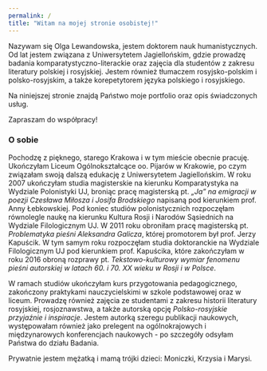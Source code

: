 ```yaml
---
permalink: /
title: "Witam na mojej stronie osobistej!"
---
```


Nazywam się Olga Lewandowska, jestem doktorem nauk humanistycznych. Od lat jestem związana z Uniwersytetem Jagiellońskim, gdzie prowadzę badania komparatystyczno-literackie oraz zajęcia dla studentów z zakresu literatury polskiej i rosyjskiej. Jestem również tłumaczem rosyjsko-polskim i polsko-rosyjskim, a także korepetytorem języka polskiego i rosyjskiego.

Na niniejszej stronie znajdą Państwo moje portfolio oraz opis świadczonych usług.

Zapraszam do współpracy!

### O sobie
Pochodzę z pięknego, starego Krakowa i w tym mieście obecnie pracuję. Ukończyłam Liceum Ogólnokształcące oo. Pijarów w Krakowie, po czym związałam swoją dalszą edukację z Uniwersytetem Jagiellońskim. W roku 2007 ukończyłam studia magisterskie na kierunku Komparatystyka na Wydziale Polonistyki UJ, broniąc pracę magisterską pt. _„Ja” na emigracji w poezji Czesława Miłosza i Josifa Brodskiego_ napisaną pod kierunkiem prof. Anny Łebkowskiej. Pod koniec studiów polonistycznich rozpoczęłam równolegle naukę na kierunku Kultura Rosji i Narodów Sąsiednich na Wydziale Filologicznym UJ. W 2011 roku obroniłam pracę magisterską pt. _Problematyka pieśni Aleksandra Galicza_, której promotorem był prof. Jerzy Kapuścik. W tym samym roku rozpoczęłam studia doktoranckie na Wydziale Filologicznym UJ pod kierunkiem prof. Kapuścika, które zakończyłam w roku 2016 obroną rozprawy pt. _Tekstowo-kulturowy wymiar fenomenu pieśni autorskiej w latach 60. i 70. XX wieku w Rosji i w Polsce_.

W ramach studiów ukończyłam kurs przygotowania pedagogicznego, zakończony praktykami nauczycielskimi w szkole podstawowej oraz w liceum. Prowadzę również zajęcia ze studentami z zakresu historii literatury rosyjskiej, rosjoznawstwa, a także autorską opcję _Polsko-rosyjskie przyjaźnie i inspiracje_. Jestem autorką szeregu publikacji naukowych, występowałam również jako prelegent na ogólnokrajowych i międzynarowych konferencjach naukowych - po szczegóły odsyłam Państwa do działu Badania.

Prywatnie jestem mężatką i mamą trójki dzieci: Moniczki, Krzysia i Marysi.
